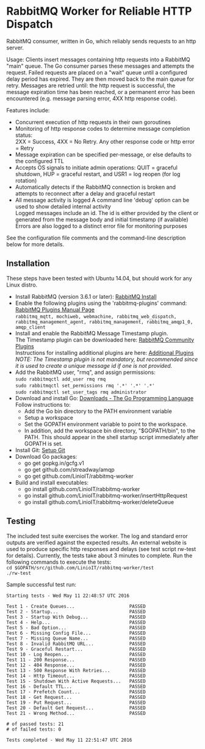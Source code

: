 RabbitMQ Worker for Reliable HTTP Dispatch
==========================================
RabbitMQ consumer, written in Go, which reliably sends requests to an http server.

Usage:
Clients insert messages containing http requests into a RabbitMQ "main" queue. The Go consumer parses these messages and attempts the request.  Failed requests are placed on a "wait" queue until a configured delay period has expired. They are then moved back to the main queue for retry. Messages are retried until: the http request is successful, the message expiration time has been reached, or a permanent error has been encountered (e.g. message parsing error, 4XX http response code).

Features include:
- Concurrent execution of http requests in their own goroutines
- Monitoring of http response codes to determine message completion status:  
  2XX = Success, 4XX = No Retry. Any other response code or http error = Retry
- Message expiration can be specified per-message, or else defaults to the configured TTL
- Accepts OS signals to initiate admin operations: QUIT = graceful shutdown, HUP = graceful restart, and USR1 = log reopen (for log rotation)
- Automatically detects if the RabbitMQ connection is broken and attempts to reconnect after a delay and graceful restart
- All message activity is logged
  A command line 'debug' option can be used to show detailed internal activity  
  Logged messages include an id. The id is either provided by the client or generated from the message body and initial timestamp (if available)  
  Errors are also logged to a distinct error file for monitoring purposes

See the configuration file comments and the command-line description below for more details.


Installation
------------
These steps have been tested with Ubuntu 14.04, but should work for any Linux distro.

- Install RabbitMQ (version 3.6.1 or later): [RabbitMQ Install](http://www.rabbitmq.com/download.html)  
- Enable the following plugins using the 'rabbitmq-plugins' command: [RabbitMQ Plugins Manual Page](https://www.rabbitmq.com/man/rabbitmq-plugins.1.man.html)  
  `rabbitmq_mqtt, mochiweb, webmachine, rabbitmq_web_dispatch, rabbitmq_management_agent, rabbitmq_management, rabbitmq_amqp1_0, amqp_client`
- Install and enable the RabbitMQ Message Timestamp plugin.  
  The Timestamp plugin can be downloaded here: [RabbitMQ Community Plugins](https://www.rabbitmq.com/community-plugins.html)  
  Instructions for installing additional plugins are here: [Additional Plugins](https://www.rabbitmq.com/installing-plugins.html)  
  *NOTE: The Timestamp plugin is not mandatory, but recommended since it is used to create a unique message id if one is not provided.*
- Add the RabbitMQ user, "rmq", and assign permissions:  
`sudo rabbitmqctl add_user rmq rmq`  
`sudo rabbitmqctl set_permissions rmq '.*' '.*' '.*'`  
`sudo rabbitmqctl set_user_tags rmq administrator`
- Download and install Go: [Downloads - The Go Programming Language](https://golang.org/dl/)  
  Follow instructions to:
  - Add the Go bin directory to the PATH environment variable
  - Setup a workspace
  - Set the GOPATH environment variable to point to the workspace.  
  - In addition, add the workspace bin directory, "$GOPATH/bin", to the PATH. This should appear in the shell startup script immediately after GOPATH is set.
- Install Git: [Setup Git](https://help.github.com/articles/set-up-git/)
- Download Go packages:  
  - go get gopkg.in/gcfg.v1
  - go get github.com/streadway/amqp
  - go get github.com/LinioIT/rabbitmq-worker
- Build and install executables:
  - go install github.com/LinioIT/rabbitmq-worker
  - go install github.com/LinioIT/rabbitmq-worker/insertHttpRequest
  - go install github.com/LinioIT/rabbitmq-worker/deleteQueue


Testing
-------
The included test suite exercises the worker. The log and standard error outputs are verified against the expected results.
An external website is used to produce specific http responses and delays (see test script rw-test for details).
Currently, the tests take about 3 minutes to complete. Run the following commands to execute the tests:  
`cd $GOPATH/src/github.com/LinioIT/rabbitmq-worker/test`  
`./rw-test`

Sample successful test run:
```
Starting tests - Wed May 11 22:48:57 UTC 2016

Test 1 - Create Queues...                    PASSED
Test 2 - Startup...                          PASSED
Test 3 - Startup With Debug...               PASSED
Test 4 - Help...                             PASSED
Test 5 - Bad Option...                       PASSED
Test 6 - Missing Config File...              PASSED
Test 7 - Missing Queue Name...               PASSED
Test 8 - Invalid RabbitMQ URL...             PASSED
Test 9 - Graceful Restart...                 PASSED
Test 10 - Log Reopen...                      PASSED
Test 11 - 200 Response...                    PASSED
Test 12 - 404 Response...                    PASSED
Test 13 - 500 Response With Retries...       PASSED
Test 14 - Http Timeout...                    PASSED
Test 15 - Shutdown With Active Requests...   PASSED
Test 16 - Default TTL...                     PASSED
Test 17 - Prefetch Count...                  PASSED
Test 18 - Get Request...                     PASSED
Test 19 - Put Request...                     PASSED
Test 20 - Default Get Request...             PASSED
Test 21 - Wrong Method...                    PASSED

# of passed tests: 21
# of failed tests: 0

Tests completed - Wed May 11 22:51:47 UTC 2016
```
